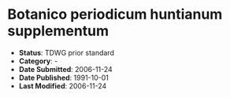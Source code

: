 # Botanico periodicum huntianum supplementum

* **Status**: TDWG prior standard
* **Category**: -
* **Date Submitted**: 2006-11-24
* **Date Published**: 1991-10-01
* **Last Modified**: 2006-11-24
